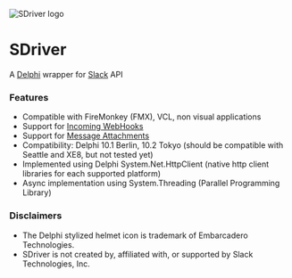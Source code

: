 ![SDriver logo](https://www.andreamagni.eu/images/SDriver.png)
# SDriver
A [Delphi](https://www.embarcadero.com/products/delphi) wrapper for [Slack](https://slack.com/) API

### Features
* Compatible with FireMonkey (FMX), VCL, non visual applications
* Support for [Incoming WebHooks](https://api.slack.com/incoming-webhooks)
* Support for [Message Attachments](https://api.slack.com/docs/message-attachments)
* Compatibility: Delphi 10.1 Berlin, 10.2 Tokyo (should be compatible with Seattle and XE8, but not tested yet)
* Implemented using Delphi System.Net.HttpClient (native http client libraries for each supported platform)
* Async implementation using System.Threading (Parallel Programming Library)

### Disclaimers
* The Delphi stylized helmet icon is trademark of Embarcadero Technologies.
* SDriver is not created by, affiliated with, or supported by Slack Technologies, Inc.
